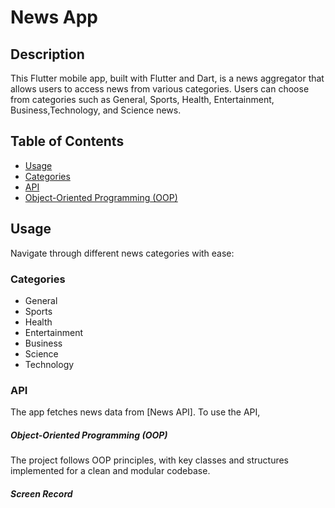 # News App

## Description

This Flutter mobile app, built with Flutter and Dart, is a news aggregator that allows users to access news from various categories. Users can choose from categories such as General, Sports, Health, Entertainment, Business,Technology, and Science news. 

## Table of Contents


- [Usage](#usage)
- [Categories](#categories)
- [API](#api)
- [Object-Oriented Programming (OOP)](#object-oriented-programming-oop)

## Usage
Navigate through different news categories with ease:

### Categories
- General
- Sports
- Health
- Entertainment
- Business
- Science
- Technology

### API
The app fetches news data from [News API]. To use the API,
##### Object-Oriented Programming (OOP)
The project follows OOP principles, with key classes and structures implemented for a clean and modular codebase.

###### **Screen Record**
